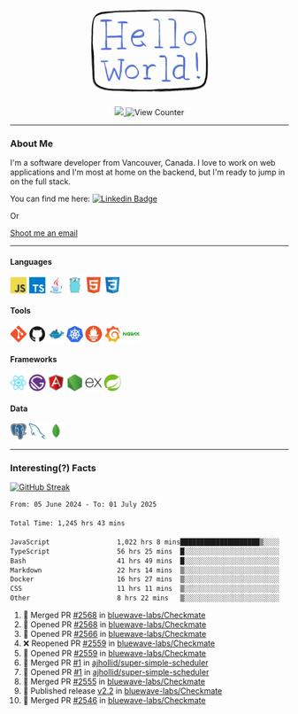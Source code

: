 <div align="center">
    <img src="./img/hello_world.webp" height="200px" width="">
    <div>
        <a href="https://www.linkedin.com/in/ajhollid">
            <img src="https://img.shields.io/badge/LinkedIn-blue"/>
        </a>
        <img src="https://komarev.com/ghpvc/?username=ajhollid&color=yellow" alt="View Counter">
    </div>
</div>

---

### About Me

I'm a software developer from Vancouver, Canada. I love to work on web applications and I'm most at home on the backend, but I'm ready to jump in on the full stack.

You can find me here: [![Linkedin Badge](https://img.shields.io/badge/-ajhollid-blue?style=flat&logo=Linkedin&logoColor=white)](https://www.linkedin.com/in/ajhollid)

Or

[Shoot me an email](mailto:ajhollid@gmail.com)

---

#### Languages

<div>
    <img src="./img/devicons/javascript-original.svg" width=30 height=30 alt="JavaScript">
    <img src="/img/devicons/typescript-original.svg" width=30 height=30 alt="TypeScript">
    <img src="./img/devicons/java-original.svg" width=30 height=30 alt="Java">
    <img src="./img/devicons/go-original.svg" width=30 height=30 alt="Golang">
    <img src="./img/devicons/html5-original.svg" width=30 height=30 alt="HTML 5">
    <img src="./img/devicons/css3-original.svg" width=30 height=30 alt="CSS 3">
</div>

#### Tools

<div>
    <img src="./img/devicons/git-original.svg" width=30 height=30 alt="Git">
    <img src="./img/devicons/github-original.svg" width=30 height=30 alt="Github">
    <img src="./img/devicons/docker-original.svg" width=30 
    height=30 alt="Docker">
    <img src="./img/devicons/kubernetes-original.svg" width=30 height=30 alt="K8">
    <img src="./img/devicons/prometheus-original.svg" width=30 height=30 alt="Prometheus">
    <img src="./img/devicons/grafana-original.svg" width=30 height=30 alt="Grafana">
    <img src="./img/devicons/nginx-original.svg" width=30 height=30 alt="Nginx">
</div>

#### Frameworks

<div>
    <img src="./img/devicons/react-original.svg" width=30 height=30 alt="React">
    <img src="./img/devicons/gatsby-original.svg" width=30 height=30 alt="Gatsby">
    <img src="./img/devicons/angularjs-original.svg" width=30 height=30 alt="AngularJS">
    <img src="./img/devicons/nodejs-original.svg" width=30 height=30 alt="NodeJS">
    <img src="./img/devicons/express-original.svg" width=30 height=30 alt="Express">
    <img src="./img/devicons/spring-original.svg" width=30 height=30 alt="Spring">
</div>

#### Data

<div>
    <img src="./img/devicons/postgresql-original.svg" width=30 height=30 alt="Postgresql">
    <img src="./img/devicons/mysql-original.svg" width=30 height=30 alt="Mysql">
    <img src="./img/devicons/mongodb-original.svg" width=30 height=30 alt="MongoDB">
</div>

---

### Interesting(?) Facts

[![GitHub Streak](http://github-readme-streak-stats.herokuapp.com?user=ajhollid)](https://git.io/streak-stats)

 <!--START_SECTION:waka-->

```txt
From: 05 June 2024 - To: 01 July 2025

Total Time: 1,245 hrs 43 mins

JavaScript                 1,022 hrs 8 mins████████████████████▒░░░░   81.50 %
TypeScript                 56 hrs 25 mins  █░░░░░░░░░░░░░░░░░░░░░░░░   04.50 %
Bash                       41 hrs 49 mins  █░░░░░░░░░░░░░░░░░░░░░░░░   03.34 %
Markdown                   22 hrs 14 mins  ▒░░░░░░░░░░░░░░░░░░░░░░░░   01.77 %
Docker                     16 hrs 27 mins  ▒░░░░░░░░░░░░░░░░░░░░░░░░   01.31 %
CSS                        11 hrs 11 mins  ▒░░░░░░░░░░░░░░░░░░░░░░░░   00.89 %
Other                      8 hrs 22 mins   ▒░░░░░░░░░░░░░░░░░░░░░░░░   00.67 %
```

<!--END_SECTION:waka-->


<!--START_SECTION:activity-->
1. 🎉 Merged PR [#2568](https://github.com/bluewave-labs/Checkmate/pull/2568) in [bluewave-labs/Checkmate](https://github.com/bluewave-labs/Checkmate)
2. 💪 Opened PR [#2568](https://github.com/bluewave-labs/Checkmate/pull/2568) in [bluewave-labs/Checkmate](https://github.com/bluewave-labs/Checkmate)
3. 💪 Opened PR [#2566](https://github.com/bluewave-labs/Checkmate/pull/2566) in [bluewave-labs/Checkmate](https://github.com/bluewave-labs/Checkmate)
4. ❌ Reopened PR [#2559](https://github.com/bluewave-labs/Checkmate/pull/2559) in [bluewave-labs/Checkmate](https://github.com/bluewave-labs/Checkmate)
5. 💪 Opened PR [#2559](https://github.com/bluewave-labs/Checkmate/pull/2559) in [bluewave-labs/Checkmate](https://github.com/bluewave-labs/Checkmate)
6. 🎉 Merged PR [#1](https://github.com/ajhollid/super-simple-scheduler/pull/1) in [ajhollid/super-simple-scheduler](https://github.com/ajhollid/super-simple-scheduler)
7. 💪 Opened PR [#1](https://github.com/ajhollid/super-simple-scheduler/pull/1) in [ajhollid/super-simple-scheduler](https://github.com/ajhollid/super-simple-scheduler)
8. 🎉 Merged PR [#2555](https://github.com/bluewave-labs/Checkmate/pull/2555) in [bluewave-labs/Checkmate](https://github.com/bluewave-labs/Checkmate)
9. 🚀 Published release [v2.2](https://github.com/bluewave-labs/Checkmate/releases/tag/v2.2) in [bluewave-labs/Checkmate](https://github.com/bluewave-labs/Checkmate)
10. 🎉 Merged PR [#2546](https://github.com/bluewave-labs/Checkmate/pull/2546) in [bluewave-labs/Checkmate](https://github.com/bluewave-labs/Checkmate)
<!--END_SECTION:activity-->
